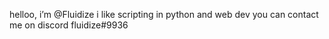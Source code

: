 helloo, i’m @Fluidize
i like scripting in python and web dev
you can contact me on discord fluidize#9936

<!---
Fluidize/Fluidize is a ✨ special ✨ repository because its `README.md` (this file) appears on your GitHub profile.
You can click the Preview link to take a look at your changes.
--->
